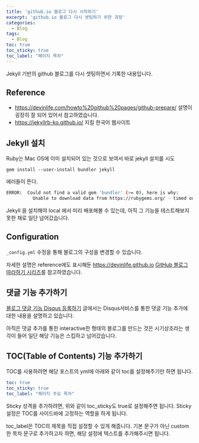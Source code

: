 ```yaml
---
title: 'github.io 블로그 다시 시작하기'
excerpt: 'github.io 블로그 다시 셋팅하기 위한 과정'
categories:
  - Blog
tags:
  - Blog
toc: true
toc_sticky: true
toc_label: "페이지 목차"
---
```




Jekyll 기반의 github 블로그를 다시 셋팅하면서 기록한 내용입니다. 

## Reference

- https://devinlife.com/howto%20github%20pages/github-prepare/ 설명이 굉장히 잘 되어 있어서 참고하였습니다. 
- https://jekyllrb-ko.github.io/ 지킬 한국어 웹사이트



## Jekyll 설치

Ruby는 Mac OS에 이미 설치되어 있는 것으로 보여서 바로 jekyll 설치를 시도

```
gem install --user-install bundler jekyll
```



에러들이 뜬다.

```bash
ERROR:  Could not find a valid gem 'bundler' (>= 0), here is why:
          Unable to download data from https://rubygems.org/ - timed out (https://rubygems.org/specs.4.8.gz)
```

Jekyll 을 설치해야 local 에서 미리 배포해볼 수 있는데, 아직 그 기능을 테스트해보지 못한 채로 일단 넘어갔습니다.



## Configuration

`_config.yml` 수정을 통해 블로그의 구성을 변경할 수 있습니다. 

자세한 설명은 reference에도 표시해둔 https://devinlife.github.io [GitHub 블로그 따라하기 시리즈](https://devinlife.com/howto/#1-github-pages-%EB%B8%94%EB%A1%9C%EA%B7%B8-%EB%94%B0%EB%9D%BC%ED%95%98%EA%B8%B0)를 참고하였습니다. 



## 댓글 기능 추가하기

[블로그 댓글 기능 Disqus 등록하기](https://devinlife.com/howto%20github%20pages/blog-disqus/) 글에서는 Disqus서비스를 통한 댓글 기능 추가에 대한 내용을 설명하고 있습니다. 

아직은 댓글 추가를 통한 interactive한 형태의 블로그를 만드는 것은 시기상조라는 생각이 들어 일단 해당 기능은 스킵하고 넘어갔습니다. 



## TOC(Table of Contents) 기능 추가하기 

TOC를 사용하려면 해당 포스트의 yml에 아래와 같이 toc를 설정해주기만 하면 됩니다. 

```yaml
toc: true
toc_sticky: true
toc_label: "페이지 주요 목차"
```

Sticky 성격을 추가하려면, 위와 같이 toc_sticky도 true로 설정해주면 됩니다. Sticky 설정은 TOC를 사이드바에 고정하는 역할을 하게 됩니다. 

toc_label은 TOC의 제목을 직접 설정할 수 있게 해줍니다. 기본 문구가 아닌 custom한 목차 문구로 추가하고자 하면, 해당 설정에 텍스트를 추가해주시면 됩니다. 